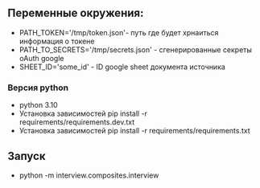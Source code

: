 ## Переменные окружения:
* PATH_TOKEN='/tmp/token.json'- путь где будет хрнаиться информация о токене
* PATH_TO_SECRETS='/tmp/secrets.json' - сгенерированные секреты oAuth google 
* SHEET_ID='some_id' - ID google sheet документа источника

### Версия python 
* python 3.10
* Установка зависимостей pip install -r requirements/requirements.dev.txt
* Установка зависимостей pip install -r requirements/requirements.txt
## Запуск

* python -m interview.composites.interview
